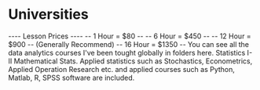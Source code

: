 # Universities
---- Lesson Prices ----
--    1 Hour = $80   --
--    6 Hour = $450  -- 
--   12 Hour = $900  -- (Generally Recommend)
--   16 Hour = $1350 -- 
You can see all the data analytics courses I've been tought globally in folders here. Statistics I-II Mathematical Stats. Applied statistics such as Stochastics, Econometrics, Applied Operation Research etc. and applied courses such as Python, Matlab, R, SPSS software are included.

